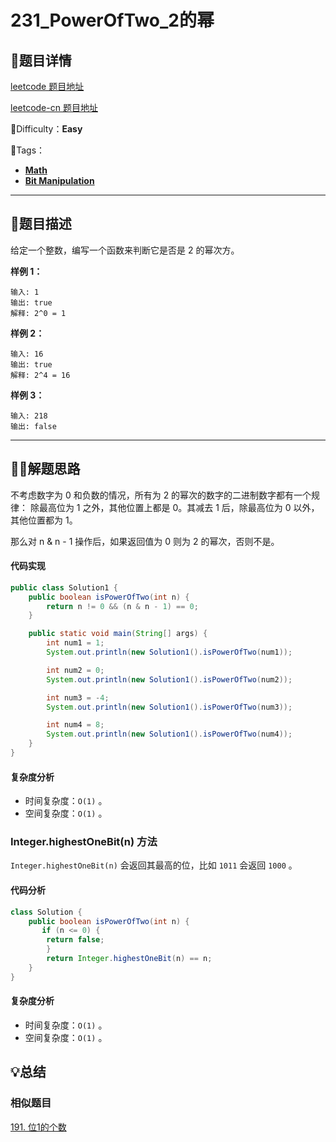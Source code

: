 

# 231_PowerOfTwo_2的幂

## 📌题目详情

[leetcode 题目地址](https://leetcode.com/problems/power-of-two/)

[leetcode-cn 题目地址](https://leetcode-cn.com/problems/power-of-two/)

📗Difficulty：**Easy**	

🎯Tags：

+ **[Math](https://leetcode-cn.com/tag/math/)**
+ **[Bit Manipulation](https://leetcode-cn.com/tag/bit-manipulation/)** 



---

## 📃题目描述

给定一个整数，编写一个函数来判断它是否是 2 的幂次方。

**样例 1：**

```
输入: 1
输出: true
解释: 2^0 = 1
```



**样例 2：**

```
输入: 16
输出: true
解释: 2^4 = 16
```



**样例 3：**

```
输入: 218
输出: false
```



****

## 🏹🎯解题思路

不考虑数字为 0 和负数的情况，所有为 2 的幂次的数字的二进制数字都有一个规律： 除最高位为 1 之外，其他位置上都是 0。其减去 1 后，除最高位为 0 以外，其他位置都为 1。

那么对 n & n - 1 操作后，如果返回值为 0 则为 2 的幂次，否则不是。

#### 代码实现

```java
public class Solution1 {
    public boolean isPowerOfTwo(int n) {
        return n != 0 && (n & n - 1) == 0;
    }

    public static void main(String[] args) {
        int num1 = 1;
        System.out.println(new Solution1().isPowerOfTwo(num1));

        int num2 = 0;
        System.out.println(new Solution1().isPowerOfTwo(num2));

        int num3 = -4;
        System.out.println(new Solution1().isPowerOfTwo(num3));

        int num4 = 8;
        System.out.println(new Solution1().isPowerOfTwo(num4));
    }
}
```



#### 复杂度分析

+ 时间复杂度：`O(1)` 。
+ 空间复杂度：`O(1)` 。 



### Integer.highestOneBit(n) 方法

`Integer.highestOneBit(n)` 会返回其最高的位，比如 `1011` 会返回 `1000` 。

#### 代码分析

```java
class Solution {
    public boolean isPowerOfTwo(int n) {
       if (n <= 0) {
        return false;
        }
        return Integer.highestOneBit(n) == n;
    }
}
```



#### 复杂度分析

+ 时间复杂度：`O(1)` 。
+ 空间复杂度：`O(1)` 。 



## 💡总结

### 相似题目

[191. 位1的个数](https://leetcode-cn.com/problems/number-of-1-bits/)



